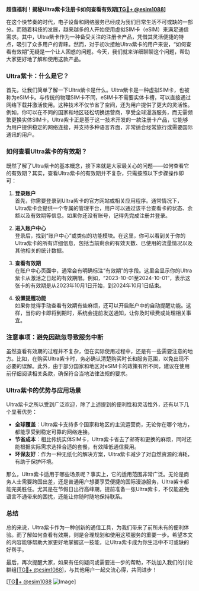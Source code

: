 **超值福利！揭秘Ultra紫卡注册卡如何查看有效期[[TG💪+ @esim1088](https://t.me/s/esim1088)]**

在这个快节奏的时代，电子设备和网络服务已经成为我们日常生活不可或缺的一部分。而随着科技的发展，越来越多的人开始使用虚拟SIM卡（eSIM）来满足通信需求。其中，Ultra紫卡作为一种备受关注的注册卡产品，凭借其灵活便捷的特点，吸引了众多用户的青睐。然而，对于初次接触Ultra紫卡的用户来说，“如何查看有效期”无疑是一个让人困惑的问题。今天，我们就来详细聊聊这个问题，帮助大家更好地了解和使用这款产品。

### Ultra紫卡：什么是它？

首先，让我们简单了解一下Ultra紫卡是什么。Ultra紫卡是一种虚拟SIM卡，也被称为eSIM卡。与传统的物理SIM卡不同，eSIM卡不需要实体卡槽，可以直接通过网络下载并激活使用。这种技术不仅节省了空间，还为用户提供了更大的灵活性。例如，你可以在不同的国家和地区轻松切换运营商，享受全球漫游服务，而无需频繁更换实体SIM卡。Ultra紫卡正是基于这一技术开发的一款注册卡产品，它能够为用户提供稳定的网络连接，并支持多种语言界面，非常适合经常旅行或需要国际通讯的用户。

### 如何查看Ultra紫卡的有效期？

既然了解了Ultra紫卡的基本概念，接下来就是大家最关心的问题——如何查看它的有效期？其实，查看Ultra紫卡的有效期并不复杂，只需按照以下步骤操作即可：

1. **登录账户**  
   首先，你需要登录到Ultra紫卡的官方网站或相关应用程序。通常情况下，Ultra紫卡会提供一个专属的管理平台，用户可以通过该平台查看卡的状态、余额以及有效期等信息。如果你还没有账号，记得先完成注册并登录。

2. **进入账户中心**  
   登录后，找到“账户中心”或类似的功能模块。在这里，你可以看到关于你的Ultra紫卡的所有详细信息，包括当前剩余的有效天数、已使用的流量情况以及其他相关的统计数据。

3. **查看有效期**  
   在账户中心页面中，通常会有明确标注“有效期”的字段。这里会显示你的Ultra紫卡从激活之日起的有效期限。例如，“2023-10-01至2024-10-01”，表示这张卡的有效期是从2023年10月1日开始，到2024年10月1日结束。

4. **设置提醒功能**  
   如果你觉得手动查看有效期有些麻烦，还可以开启账户中的自动提醒功能。这样，当你的卡即将到期时，系统会提前发送通知，让你及时续费或处理相关事宜。

### 注意事项：避免因疏忽导致服务中断

虽然查看有效期的过程并不复杂，但在实际使用过程中，还是有一些需要注意的地方。比如，在购买Ultra紫卡时，务必确认清楚购买时长和服务范围，以免出现不必要的误解。此外，由于部分国家和地区对eSIM卡的政策有所不同，建议在使用前仔细阅读相关条款，确保符合当地法律法规的要求。

### Ultra紫卡的优势与应用场景

Ultra紫卡之所以受到广泛欢迎，除了上述提到的便利性和灵活性外，还有以下几个显著优势：

- **全球覆盖**：Ultra紫卡支持多个国家和地区的主流运营商，无论你在哪个地方，都能享受到稳定可靠的网络连接。
- **节省成本**：相比传统实体SIM卡，Ultra紫卡省去了邮寄和更换的麻烦，同时还能根据实际需求选择合适的套餐，有效降低通信费用。
- **环保友好**：作为一种无纸化的解决方案，Ultra紫卡减少了对自然资源的消耗，有助于保护环境。

那么，Ultra紫卡适用于哪些场景呢？事实上，它的适用范围非常广泛。无论是商务人士需要跨国出差，还是普通用户想要享受便捷的国际漫游服务，Ultra紫卡都能完美胜任。尤其是在节假日出行高峰期，提前准备一张Ultra紫卡，不仅能避免语言不通带来的困扰，还能让你随时随地保持联系。

### 总结

总的来说，Ultra紫卡作为一种创新的通信工具，为我们带来了前所未有的便利体验。而了解如何查看有效期，则是合理规划和使用这项服务的重要一步。希望本文的内容能够帮助大家更好地掌握这一技能，让Ultra紫卡成为你生活中不可或缺的好帮手。

最后，再次提醒大家，如果有任何疑问或需要进一步的帮助，不妨加入我们的讨论群组[[TG💪+ @esim1088](https://t.me/s/esim1088)]，与其他用户一起交流心得，共同进步！

[[TG💪+ @esim1088](https://t.me/s/esim1088) ![Image](https://i.postimg.cc/4NQfJmqS/Snipaste-2025-05-13-00-14-12.png)]